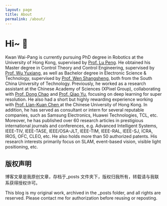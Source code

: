 ```yaml
---
layout: page
title: About
permalink: /about/
---
```


# Hi~ 👋

Kwan Wai-Pang is currently pursuing PhD degree in Robotics at the University of Hong Kong, supervised by <a href="https://scholar.google.com/citations?user=ts7ItWgAAAAJ&hl=en&oi=ao" target="_blank">Prof. Lu Peng</a>. 
He obtained his Master degree in Control Theory and Control Engineering, supervised by <a href="https://yanzhao.scut.edu.cn/open/ExpertInfo.aspx?zjbh=msHo3DkUNNTex1RJnGJMVA==" target="_blank">Prof. Wu Yuxiang</a>, as well as Bachelor degree in Electronic Science & Technology, supervised by <a href="https://scholar.google.com/citations?user=cTG8Na8AAAAJ&hl=en&oi=ao" target="_blank">Prof. Wen Shangsheng</a>, 
both from the South China University of Technology.
Previously, he worked as a research assistant at the Chinese Academy of Sciences (XPixel Group), collaborating with <a href="https://scholar.google.com/citations?hl=en&user=OSDCB0UAAAAJ" target="_blank">Prof. Dong Chao</a> and <a href="https://scholar.google.com/citations?user=gFtI-8QAAAAJ&hl=en" target="_blank">Prof. Qiao Yu</a>, focusing on deep learning for super resolution. 
He also had a short but highly rewarding experience working with <a href="https://scholar.google.com/citations?user=0gxC-bcAAAAJ&hl=en&oi=ao" target="_blank">Prof. Lian-Kuan Chen </a> at the Chinese University of Hong Kong.
In addition, he has served as consultant or intern for several reputable companies, such as Samsung Electronics, Huawei Technologies, TCL, etc.
Moreover, he has published over 60 research articles in prestigious international journals and conferences, e.g. Advanced Intelligent Systems, IEEE-TIV, IEEE-TASE, IEEE/OSA-JLT, IEEE-TIM, IEEE-RAL, IEEE-SJ, ICRA, IROS, OFC, CLEO, etc.
He also holds more than 50 authorized patents.
His research interests primarily focus on SLAM, event-based vision, visible light positioning, etc.

## 版权声明

博客文章是我原创文章，存档于_posts 文件夹下，版权归我所有，转载请与我联系获得授权许可。

This blog is my original work, archived in the _posts folder, and all rights are reserved. 
Please contact me for authorization before reusing or reposting.
